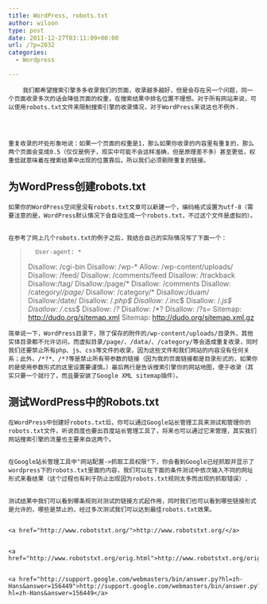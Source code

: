 ```yaml
---
title: WordPress, robots.txt
author: wiloon
type: post
date: 2011-12-27T03:11:09+00:00
url: /?p=2032
categories:
  - Wordpress

---
```

  
    
      
        我们都希望搜索引擎多多收录我们的页面，收录越多越好，但是会存在另一个问题，同一个页面收录多次的话会降低页面的权重，在搜索结果中排名位置不理想。对于所有网站来说，可以使用robots.txt文件来限制搜索引擎的收录情况，对于WordPress来说这也不例外.
      
  

  
    重复收录的坏处形象地说：如果一个页面的权重是1，那么如果你收录的内容里有重复的，那么两个页面会变成0.5（仅仅是例子，现实中可能不会这样准确，但是原理差不多）甚至更低，权重低就意味着在搜索结果中出现的位置靠后。所以我们必须剔除重复的链接。
  
  <h2>
    为WordPress创建robots.txt
  </h2>
  
    如果你的WordPress空间里没有robots.txt文章可以新建一个，编码格式设置为utf-8（需要注意的是，WordPress默认情况下会自动生成一个robots.txt，不过这个文件是虚拟的）。
  
  
    在参考了网上几个robots.txt的例子之后，我结合自己的实际情况写了下面一个：
  
  <blockquote>
    
      User-agent: *
 Disallow: /cgi-bin
 Disallow: /wp-*
 Allow: /wp-content/uploads/
 Disallow: /feed/
 Disallow: /comments/feed
 Disallow: /trackback
 Disallow:/tag/
 Disallow:/page/*
 Disallow: /comments
 Disallow: /category/*/page/*
 Disallow: /category/*
 Disallow:/duam/
 Disallow:/date/
 Disallow: /*.php$
 Disallow: /*.inc$
 Disallow: /*.js$
 Disallow: /*.css$
 Disallow: /*?*
 Disallow: /*?
 Disallow: /?s=
 Sitemap: http://dudo.org/sitemap.xml
 Sitemap: http://dudo.org/sitemap.xml.gz
    
  </blockquote>
  
    简单说一下，WordPress目录下，除了保存的附件的/wp-content/uploads/目录外，其他实体目录都不允许访问，而虚拟目录/page/、/data/、/category/等会造成重复收录，同时我们还要禁止所有php、js、css等文件的收录，因为这些文件和我们网站的内容没有任何关系；此外，/*?*、/*?等是禁止所有带参数的链接（因为我的页面链接都是目录形式的，如果你的是使用参数形式的这里设置要谨慎。）最后两行是告诉搜索引擎你的网站地图，便于收录（其实只要一个就行了，而且要安装了Google XML sitemap插件）。
  
  <h2>
    测试WordPress中的Robots.txt
  </h2>
  
    在WordPress中创建好robots.txt后，你可以通过Google站长管理工具来测试和管理你的robots.txt文件，听说百度也要出百度站长管理工具了，将来也可以通过它来管理，其实我们网站搜索引擎的流量也主要来自这两个。
  
  
    在Google站长管理工具中"网站配置->抓取工具权限"下，你会看到Google已经抓取并显示了wordpress下的robots.txt里面的内容，我们可以在下面的条件测试中依次输入不同的网址形式来看结果（这个过程也有利于防止出现因为robots.txt规则太多而出现的抓取错误）.
  
  
    测试结果中我们可以看到哪条规则对测试的链接方式起作用，同时我们也可以看到哪些链接形式是允许的，哪些是禁止的，经过多次测试我们可以达到最佳robots.txt效果。
  
  
    <a href="http://www.robotstxt.org/">http://www.robotstxt.org/</a>
  
  
    <a href="http://www.robotstxt.org/orig.html">http://www.robotstxt.org/orig.html</a>
  
  
    <a href="http://support.google.com/webmasters/bin/answer.py?hl=zh-Hans&answer=156449">http://support.google.com/webmasters/bin/answer.py?hl=zh-Hans&answer=156449</a>
  
